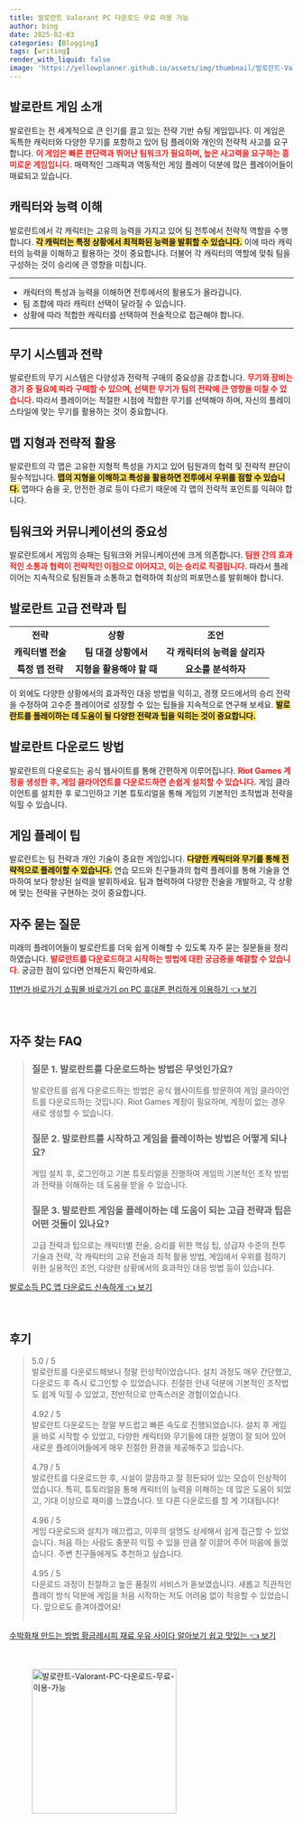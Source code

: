 ```yaml
---
title: 발로란트 Valorant PC 다운로드 무료 이용 가능
author: bing
date: 2025-02-03
categories: [Blogging]
tags: [writing]
render_with_liquid: false
image: 'https://yellowplanner.github.io/assets/img/thumbnail/발로란트-Valorant-PC-다운로드-무료-이용-가능.webp'
---
```



<h2 id='발로란트 게임 소개'>발로란트 게임 소개</h2>

<p>발로란트는 전 세계적으로 큰 인기를 끌고 있는 전략 기반 슈팅 게임입니다. 이 게임은 독특한 캐릭터와 다양한 무기를 포함하고 있어 팀 플레이와 개인의 전략적 사고를 요구합니다. <b><span style="color: #ee2323;">이 게임은 빠른 판단력과 뛰어난 팀워크가 필요하며, 높은 사고력을 요구하는 흥미로운 게임입니다.</span></b> 매력적인 그래픽과 역동적인 게임 플레이 덕분에 많은 플레이어들이 매료되고 있습니다.</p>

<h2 id='캐릭터와 능력 이해'>캐릭터와 능력 이해</h2>

<p>발로란트에서 각 캐릭터는 고유의 능력을 가지고 있어 팀 전투에서 전략적 역할을 수행합니다. <b><span style="background-color: #ffe066;">각 캐릭터는 특정 상황에서 최적화된 능력을 발휘할 수 있습니다.</span></b> 이에 따라 캐릭터의 능력을 이해하고 활용하는 것이 중요합니다. 더불어 각 캐릭터의 역할에 맞춰 팀을 구성하는 것이 승리에 큰 영향을 미칩니다.</p>

<hr />

<ul>
    <li>캐릭터의 특성과 능력을 이해하면 전투에서의 활용도가 올라갑니다.</li>
    <li>팀 조합에 따라 캐릭터 선택이 달라질 수 있습니다.</li>
    <li>상황에 따라 적합한 캐릭터를 선택하여 전술적으로 접근해야 합니다.</li>
</ul>

<hr />

<h2 id='무기 시스템과 전략'>무기 시스템과 전략</h2>

<p>발로란트의 무기 시스템은 다양성과 전략적 구매의 중요성을 강조합니다. <b><span style="color: #ee2323;">무기와 장비는 경기 중 필요에 따라 구매할 수 있으며, 선택한 무기가 팀의 전략에 큰 영향을 미칠 수 있습니다.</span></b> 따라서 플레이어는 적절한 시점에 적합한 무기를 선택해야 하며, 자신의 플레이 스타일에 맞는 무기를 활용하는 것이 중요합니다.</p>

<h2 id='맵 지형과 전략적 활용'>맵 지형과 전략적 활용</h2>

<p>발로란트의 각 맵은 고유한 지형적 특성을 가지고 있어 팀원과의 협력 및 전략적 판단이 필수적입니다. <b><span style="background-color: #ffe066;">맵의 지형을 이해하고 특성을 활용하면 전투에서 우위를 점할 수 있습니다.</span></b> 맵마다 숨을 곳, 안전한 경로 등이 다르기 때문에 각 맵의 전략적 포인트를 익혀야 합니다.</p>

<h2 id='팀워크와 커뮤니케이션의 중요성'>팀워크와 커뮤니케이션의 중요성</h2>

<p>발로란트에서 게임의 승패는 팀워크와 커뮤니케이션에 크게 의존합니다. <b><span style="color: #ee2323;">팀원 간의 효과적인 소통과 협력이 전략적인 이점으로 이어지고, 이는 승리로 직결됩니다.</span></b> 따라서 플레이어는 지속적으로 팀원들과 소통하고 협력하여 최상의 퍼포먼스를 발휘해야 합니다.</p>

<h2 id='발로란트 고급 전략과 팁'>발로란트 고급 전략과 팁</h2>

<table>
    <tr>
        <td style="text-align: center; height: 17px;"><b>전략</b></td>
        <td style="text-align: center; height: 17px;"><b>상황</b></td>
        <td style="text-align: center; height: 17px;"><b>조언</b></td>
    </tr>
    <tr>
        <td style="text-align: center; height: 17px;"><b>캐릭터별 전술</b></td>
        <td style="text-align: center; height: 17px;"><b>팀 대결 상황에서</b></td>
        <td style="text-align: center; height: 17px;"><b>각 캐릭터의 능력을 살리자</b></td>
    </tr>
    <tr>
        <td style="text-align: center; height: 17px;"><b>특정 맵 전략</b></td>
        <td style="text-align: center; height: 17px;"><b>지형을 활용해야 할 때</b></td>
        <td style="text-align: center; height: 17px;"><b>요소를 분석하자</b></td>
    </tr>
</table>

<p>이 외에도 다양한 상황에서의 효과적인 대응 방법을 익히고, 경쟁 모드에서의 승리 전략을 수정하여 고수준 플레이어로 성장할 수 있는 팁들을 지속적으로 연구해 보세요. <b><span style="background-color: #ffe066;">발로란트를 플레이하는 데 도움이 될 다양한 전략과 팁을 익히는 것이 중요합니다.</span></b></p>

<h2 id='발로란트 다운로드 방법'>발로란트 다운로드 방법</h2>

<p>발로란트의 다운로드는 공식 웹사이트를 통해 간편하게 이루어집니다. <b><span style="color: #ee2323;">Riot Games 계정을 생성한 후, 게임 클라이언트를 다운로드하면 손쉽게 설치할 수 있습니다.</span></b> 게임 클라이언트를 설치한 후 로그인하고 기본 튜토리얼을 통해 게임의 기본적인 조작법과 전략을 익힐 수 있습니다.</p>

<h2 id='게임 플레이 팁'>게임 플레이 팁</h2>

<p>발로란트는 팀 전략과 개인 기술이 중요한 게임입니다. <b><span style="background-color: #ffe066;">다양한 캐릭터와 무기를 통해 전략적으로 플레이할 수 있습니다.</span></b> 연습 모드와 친구들과의 협력 플레이를 통해 기술을 연마하여 보다 향상된 실력을 발휘하세요. 팀과 협력하여 다양한 전술을 개발하고, 각 상황에 맞는 전략을 구현하는 것이 중요합니다.</p>

<h2 id='자주 묻는 질문'>자주 묻는 질문</h2>

<p>미래의 플레이어들이 발로란트를 더욱 쉽게 이해할 수 있도록 자주 묻는 질문들을 정리하였습니다. <b><span style="color: #ee2323;">발로란트를 다운로드하고 시작하는 방법에 대한 궁금증을 해결할 수 있습니다.</span></b> 궁금한 점이 있다면 언제든지 확인하세요.</p>


<p><a class="click-button" title="11번가 바로가기 쇼핑몰 바로가기 on PC 휴대폰 편리하게 이용하기" href="https://yellowplanner.github.io/posts/11%EB%B2%88%EA%B0%80-%EB%B0%94%EB%A1%9C%EA%B0%80%EA%B8%B0-%EC%87%BC%ED%95%91%EB%AA%B0-%EB%B0%94%EB%A1%9C%EA%B0%80%EA%B8%B0-on-PC-%ED%9C%B4%EB%8C%80%ED%8F%B0-%ED%8E%B8%EB%A6%AC%ED%95%98%EA%B2%8C-%EC%9D%B4%EC%9A%A9%ED%95%98%EA%B8%B0/" rel="dofollow">11번가 바로가기 쇼핑몰 바로가기 on PC 휴대폰 편리하게 이용하기 👈 보기</a></p><br>
<h2 id='자주_찾는_FAQ'>자주 찾는 FAQ</h2>
<div itemscope="" itemtype="https://schema.org/FAQPage"> 
<blockquote> 
<div itemscope="" itemprop="mainEntity" itemtype="https://schema.org/Question"> 
<h3 itemprop="name">질문 1. 발로란트를 다운로드하는 방법은 무엇인가요?</h3> 
<div itemscope="" itemprop="acceptedAnswer" itemtype="https://schema.org/Answer"> 
<span itemprop="text"> 
<p>발로란트를 쉽게 다운로드하는 방법은 공식 웹사이트를 방문하여 게임 클라이언트를 다운로드하는 것입니다. Riot Games 계정이 필요하며, 계정이 없는 경우 새로 생성할 수 있습니다.</p> 
</span> 
</div> 
</div> 
<div itemscope="" itemprop="mainEntity" itemtype="https://schema.org/Question"> 
<h3 itemprop="name">질문 2. 발로란트를 시작하고 게임을 플레이하는 방법은 어떻게 되나요?</h3> 
<div itemscope="" itemprop="acceptedAnswer" itemtype="https://schema.org/Answer"> 
<span itemprop="text"> 
<p>게임 설치 후, 로그인하고 기본 튜토리얼을 진행하여 게임의 기본적인 조작 방법과 전략을 이해하는 데 도움을 받을 수 있습니다.</p> 
</span> 
</div> 
</div> 
<div itemscope="" itemprop="mainEntity" itemtype="https://schema.org/Question"> 
<h3 itemprop="name">질문 3. 발로란트 게임을 플레이하는 데 도움이 되는 고급 전략과 팁은 어떤 것들이 있나요?</h3> 
<div itemscope="" itemprop="acceptedAnswer" itemtype="https://schema.org/Answer"> 
<span itemprop="text"> 
<p>고급 전략과 팁으로는 캐릭터별 전술, 승리를 위한 핵심 팁, 상급자 수준의 전투 기술과 전략, 각 캐릭터의 고유 전술과 최적 활용 방법, 게임에서 우위를 점하기 위한 실용적인 조언, 다양한 상황에서의 효과적인 대응 방법 등이 있습니다.</p> 
</span> 
</div> 
</div> 
</blockquote> 
</div>
<p><a class="click-button" title="발로소득 PC 앱 다운로드 신속하게" href="https://yellowplanner.github.io/posts/%EB%B0%9C%EB%A1%9C%EC%86%8C%EB%93%9D-PC-%EC%95%B1-%EB%8B%A4%EC%9A%B4%EB%A1%9C%EB%93%9C-%EC%8B%A0%EC%86%8D%ED%95%98%EA%B2%8C/" rel="dofollow">발로소득 PC 앱 다운로드 신속하게 👈 보기</a></p><br>
<h2 id='후기'>후기</h2>
<div itemscope itemtype="https://schema.org/Product">
  <blockquote>
  <div itemprop="review" itemscope itemtype="https://schema.org/Review">
      <div itemprop="reviewRating" itemscope itemtype="https://schema.org/Rating"> <span itemprop="ratingValue">5.0</span> / <span itemprop="bestRating">5</span> </div>
      <span itemprop="reviewBody">발로란트를 다운로드해보니 정말 인상적이었습니다. 설치 과정도 매우 간단했고, 다운로드 후 즉시 로그인할 수 있었습니다. 친절한 안내 덕분에 기본적인 조작법도 쉽게 익힐 수 있었고, 전반적으로 만족스러운 경험이었습니다.</span>
  </div>
  <br>
  <div itemprop="review" itemscope itemtype="https://schema.org/Review">
      <div itemprop="reviewRating" itemscope itemtype="https://schema.org/Rating"> <span itemprop="ratingValue">4.92</span> / <span itemprop="bestRating">5</span> </div>
      <span itemprop="reviewBody">발로란트 다운로드는 정말 부드럽고 빠른 속도로 진행되었습니다. 설치 후 게임을 바로 시작할 수 있었고, 다양한 캐릭터와 무기들에 대한 설명이 잘 되어 있어 새로운 플레이어들에게 매우 친절한 환경을 제공해주고 있습니다.</span>
  </div>
  <br>
  <div itemprop="review" itemscope itemtype="https://schema.org/Review">
      <div itemprop="reviewRating" itemscope itemtype="https://schema.org/Rating"> <span itemprop="ratingValue">4.79</span> / <span itemprop="bestRating">5</span> </div>
      <span itemprop="reviewBody">발로란트를 다운로드한 후, 시설이 깔끔하고 잘 정돈되어 있는 모습이 인상적이었습니다. 특히, 튜토리얼을 통해 캐릭터의 능력을 이해하는 데 많은 도움이 되었고, 기대 이상으로 재미를 느꼈습니다. 또 다른 다운로드를 할 게 기대됩니다!</span>
  </div>
  <br>
  <div itemprop="review" itemscope itemtype="https://schema.org/Review">
      <div itemprop="reviewRating" itemscope itemtype="https://schema.org/Rating"> <span itemprop="ratingValue">4.96</span> / <span itemprop="bestRating">5</span> </div>
      <span itemprop="reviewBody">게임 다운로드와 설치가 매끄럽고, 이후의 설명도 상세해서 쉽게 접근할 수 있었습니다. 처음 하는 사람도 충분히 익힐 수 있을 만큼 잘 이끌어 주어 마음에 들었습니다. 주변 친구들에게도 추천하고 싶습니다.</span>
  </div>
  <br>
  <div itemprop="review" itemscope itemtype="https://schema.org/Review">
      <div itemprop="reviewRating" itemscope itemtype="https://schema.org/Rating"> <span itemprop="ratingValue">4.95</span> / <span itemprop="bestRating">5</span> </div>
      <span itemprop="reviewBody">다운로드 과정이 친절하고 높은 품질의 서비스가 돋보였습니다. 새롭고 직관적인 플레이 방식 덕분에 게임을 처음 시작하는 저도 어려움 없이 적응할 수 있었습니다. 앞으로도 즐겨야겠어요!</span>
  </div>
  <br>
  </blockquote>
</div>
<p><a class="click-button" title="수박화채 만드는 방법 황금레시피 재료 우유 사이다 알아보기 쉽고 맛있는" href="https://yellowplanner.github.io/posts/%EC%88%98%EB%B0%95%ED%99%94%EC%B1%84-%EB%A7%8C%EB%93%9C%EB%8A%94-%EB%B0%A9%EB%B2%95-%ED%99%A9%EA%B8%88%EB%A0%88%EC%8B%9C%ED%94%BC-%EC%9E%AC%EB%A3%8C-%EC%9A%B0%EC%9C%A0-%EC%82%AC%EC%9D%B4%EB%8B%A4-%EC%95%8C%EC%95%84%EB%B3%B4%EA%B8%B0-%EC%89%BD%EA%B3%A0-%EB%A7%9B%EC%9E%88%EB%8A%94/" rel="dofollow">수박화채 만드는 방법 황금레시피 재료 우유 사이다 알아보기 쉽고 맛있는 👈 보기</a></p><br>
<figure class="image"><img src="https://yellowplanner.github.io/assets/img/thumbnail/발로란트-Valorant-PC-다운로드-무료-이용-가능.webp" alt="발로란트-Valorant-PC-다운로드-무료-이용-가능" width="256" height="256"></figure>